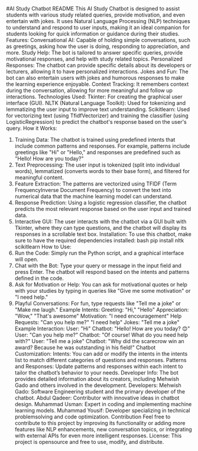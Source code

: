 #AI Study Chatbot README
This AI Study Chatbot is designed to assist students with various study related queries, provide motivation, and even entertain with jokes. It uses Natural Language Processing (NLP) techniques to understand and respond to user inputs, making it an ideal companion for students looking for quick information or guidance during their studies.
Features:
Conversational AI: Capable of holding simple conversations, such as greetings, asking how the user is doing, responding to appreciation, and more. Study Help: The bot is tailored to answer specific queries, provide motivational responses, and help with study related topics. Personalized Responses: The chatbot can provide specific details about its developers or lecturers, allowing it to have personalized interactions. Jokes and Fun: The bot can also entertain users with jokes and humorous responses to make the learning experience enjoyable. Context Tracking: It remembers context during the conversation, allowing for more meaningful and follow up interactions.
Technologies Used:
Tkinter: For creating the graphical user interface (GUI). NLTK (Natural Language Toolkit): Used for tokenizing and lemmatizing the user input to improve text understanding. Scikitlearn: Used for vectorizing text (using TfidfVectorizer) and training the classifier (using LogisticRegression) to predict the chatbot's response based on the user's query.
How it Works:
1.	Training Data: The chatbot is trained using predefined intents that include common patterns and responses. For example, patterns include greetings like "Hi" or "Hello," and responses are predefined such as "Hello! How are you today?"
2.	Text Preprocessing: The user input is tokenized (split into individual words), lemmatized (converts words to their base form), and filtered for meaningful content.
3.	Feature Extraction: The patterns are vectorized using TFIDF (Term FrequencyInverse Document Frequency) to convert the text into numerical data that the machine learning model can understand.
4.	Response Prediction: Using a logistic regression classifier, the chatbot predicts the most relevant response based on the user input and trained data.
5.	Interactive GUI: The user interacts with the chatbot via a GUI built with Tkinter, where they can type questions, and the chatbot will display its responses in a scrollable text box.
Installation:
To use this chatbot, make sure to have the required dependencies installed:
bash pip install nltk scikitlearn
How to Use:
1.	Run the Code: Simply run the Python script, and a graphical interface will open.
2.	Chat with the Bot: Type your query or message in the input field and press Enter. The chatbot will respond based on the intents and patterns defined in the code.
3.	Ask for Motivation or Help: You can ask for motivational quotes or help with your studies by typing in queries like "Give me some motivation" or "I need help."
4.	Playful Conversations: For fun, type requests like "Tell me a joke" or "Make me laugh."
Example Intents:
Greeting: "Hi," "Hello" Appreciation: "Wow," "That's awesome" Motivation: "I need encouragement" Help Requests: "Can you help me?" "I need help" Jokes: "Tell me a joke"
Example Interaction:
User: "Hi"
Chatbot: "Hello! How are you today? 😊"
User: "Can you help me?"
Chatbot: "Of course! What do you need help with?"
User: "Tell me a joke"
Chatbot: "Why did the scarecrow win an award? Because he was outstanding in his field!"
Chatbot Customization:
Intents: You can add or modify the intents in the intents list to match different categories of questions and responses. Patterns and Responses: Update patterns and responses within each intent to tailor the chatbot’s behavior to your needs. Developer Info: The bot provides detailed information about its creators, including Mehwish Gado and others involved in the development.
Developers:
Mehwish Gado: Software Engineering student and the primary developer of the chatbot. Abdul Qadeer: Contributor with innovative ideas in chatbot design. Muhammad Usman: Expert in coding and implementing machine learning models. Muhammad Yousif: Developer specializing in technical problemsolving and code optimization.
Contribution
Feel free to contribute to this project by improving its functionality or adding more features like NLP enhancements, new conversation topics, or integrating with external APIs for even more intelligent responses.
License:
This project is opensource and free to use, modify, and distribute.

